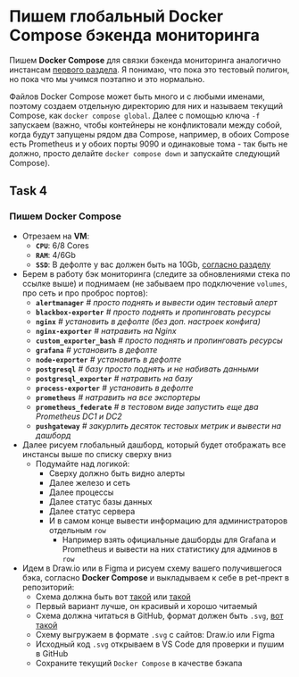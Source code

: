 # Пишем глобальный Docker Compose бэкенда мониторинга

Пишем **Docker Compose** для связки бэкенда мониторинга аналогично инстансам [первого раздела](https://github.com/lamjob1993/linux-monitoring/tree/main). Я понимаю, что пока это тестовый полигон, но пока что мы учимся поэтапно и это нормально.

Файлов Docker Compose может быть много и с любыми именами, поэтому создаем отдельную директорию для них и называем текущий Compose, как `docker compose global`. Далее с помощью ключа `-f` запускаем (важно, чтобы контейнеры не конфликтовали между собой, когда будут запущены рядом два Compose, например, в обоих Compose есть Prometheus и у обоих порты 9090 и одинаковые тома - так быть не должно, просто делайте `docker compose down` и запускайте следующий Compose). 

## Task 4

### Пишем **Docker Compose**
- Отрезаем на **VM**:
  - **`CPU`**: 6/8 Cores
  - **`RAM`**: 4/6Gb
  - **`SSD`**: В дефолте у вас должен быть на 10Gb, [согласно разделу](https://github.com/lamjob1993/linux-monitoring/tree/main/linux_install)
- Берем в работу бэк мониторинга (следите за обновлениями стека по ссылке выше) и поднимаем (не забываем про подключение `volumes`, про сеть и про проброс портов):
  - **`alertmanager`** _# просто поднять и вывести один тестовый алерт_
  - **`blackbox-exporter`** _# просто поднять и пропинговать ресурсы_
  - **`nginx`** _# установить в дефолте (без доп. настроек конфига)_
  - **`nginx-exporter`** _# натравить на Nginx_
  - **`custom_exporter_bash`** _# просто поднять и пропинговать ресурсы_
  - **`grafana`** _# установить в дефолте_
  - **`node-exporter`** _# установить в дефолте_
  - **`postgresql`** _# базу просто поднять и не набивать данными_
  - **`postgresql_exporter`** _# натравить на базу_
  - **`process-exporter`** _# установить в дефолте_
  - **`prometheus`** _# натравить на все экспортеры_
  - **`prometheus_federate`** _# в тестовом виде запустить еще два Prometheus DC1 и DC2_
  - **`pushgateway`** _# закурлить десяток тестовых метрик и вывести на дашборд_
- Далее рисуем глобальный дашборд, который будет отображать все инстансы выше по списку сверху вниз
  - Подумайте над логикой:
    - Сверху должно быть видно алерты
    - Далее железо и сеть
    - Далее процессы
    - Далее статус базы данных
    - Далее статус сервера
    - И в самом конце вывести информацию для администраторов отдельным `row`
      - Например взять официальные дашборды для Grafana и Prometheus и вывести на них статистику для админов в `row`
- Идем в Draw.io или в Figma и рисуем схему вашего получившегося бэка, согласно **Docker Compose** и выкладываем к себе в pet-прект в репозиторий:
  - Схема должна быть вот [такой](https://miro.com/app/board/uXjVIMhc1ds=/) или [такой](https://raw.githubusercontent.com/lamjob1993/linux-monitoring/fd9a2eb51245e64e09c1da8e2b77ff13d26eaadf/.files/.bucket/%D0%94%D0%B8%D0%B0%D0%B3%D1%80%D0%B0%D0%BC%D0%BC%D0%B0%20%D0%BC%D0%BE%D0%BD%D0%B8%D1%82%D0%BE%D1%80%D0%B8%D0%BD%D0%B3%D0%B0.drawio.svg)
  - Первый вариант лучше, он красивый и хорошо читаемый
  - Схема должна читаться в GitHub, формат должен быть `.svg`, [вот такой ](https://github.com/lamjob1993/linux-monitoring/blob/main/.files/.bucket/%D0%94%D0%B8%D0%B0%D0%B3%D1%80%D0%B0%D0%BC%D0%BC%D0%B0%20%D0%BC%D0%BE%D0%BD%D0%B8%D1%82%D0%BE%D1%80%D0%B8%D0%BD%D0%B3%D0%B0.drawio.svg)
  - Схему выгружаем в формате `.svg` с сайтов: Draw.io или Figma
  - Исходный код `.svg` открываем в VS Code для проверки и пушим в GitHub
  - Сохраните текущий `Docker Compose` в качестве бэкапа
